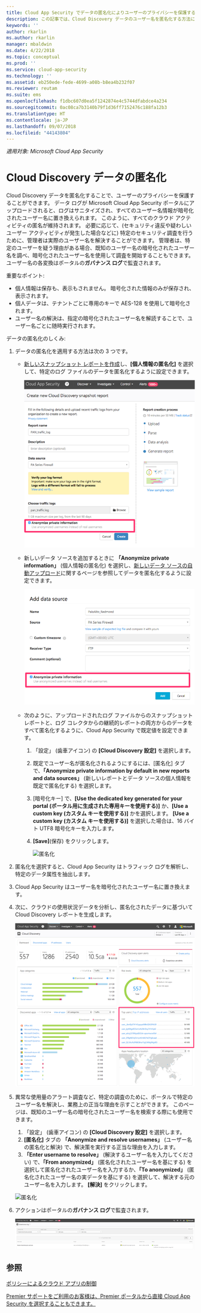 ```yaml
---
title: Cloud App Security でデータの匿名化によりユーザーのプライバシーを保護する | Microsoft ドキュメント
description: この記事では、Cloud Discovery データのユーザー名を匿名化する方法について説明します。
keywords: ''
author: rkarlin
ms.author: rkarlin
manager: mbaldwin
ms.date: 4/22/2018
ms.topic: conceptual
ms.prod: ''
ms.service: cloud-app-security
ms.technology: ''
ms.assetid: eb250ede-fede-4699-a08b-b8ea4b232f07
ms.reviewer: reutam
ms.suite: ems
ms.openlocfilehash: f1dbc607d0ea5f1242874e4c5744dfabdce4a234
ms.sourcegitcommit: 0ac08ca7b3140b79f1d36ff7152476c188fa12b3
ms.translationtype: HT
ms.contentlocale: ja-JP
ms.lasthandoff: 09/07/2018
ms.locfileid: "44143804"
---
```

*適用対象: Microsoft Cloud App Security*


# <a name="cloud-discovery-data-anonymization"></a>Cloud Discovery データの匿名化

Cloud Discovery データを匿名化することで、ユーザーのプライバシーを保護することができます。 データ ログが Microsoft Cloud App Security ポータルにアップロードされると、ログはサニタイズされ、すべてのユーザー名情報が暗号化されたユーザー名に置き換えられます。 このように、すべてのクラウド アクティビティの匿名が維持されます。 必要に応じて、(セキュリティ違反や疑わしいユーザー アクティビティが発生した場合などに) 特定のセキュリティ調査を行うために、管理者は実際のユーザー名を解決することができます。 管理者は、特定のユーザーを疑う理由がある場合、既知のユーザー名の暗号化されたユーザー名を調べ、暗号化されたユーザー名を使用して調査を開始することもできます。 ユーザー名の各変換はポータルの**ガバナンス ログ**で監査されます。

重要なポイント:
-   個人情報は保存も、表示もされません。 暗号化された情報のみが保存され、表示されます。
-   個人データは、テナントごとに専用のキーで AES-128 を使用して暗号化されます。
-   ユーザー名の解決は、指定の暗号化されたユーザー名を解読することで、ユーザー名ごとに随時実行されます。


データの匿名化のしくみ:

1. データの匿名化を適用する方法は次の 3 つです。 
    
   - [新しいスナップショット レポートを作成](create-snapshot-cloud-discovery-reports.md)し、**[個人情報の匿名化]** を選択して、特定のログ ファイルのデータを匿名化するように設定できます。

     ![スナップショット データの匿名化](./media/anonymize-log.png)

   - 新しいデータ ソースを追加するときに **「Anonymize private information」** (個人情報の匿名化) を選択し、[新しいデータ ソースの自動アップロード](configure-automatic-log-upload-for-continuous-reports.md)に関するページを参照してデータを匿名化するように設定できます。  
  
     ![ログ データの匿名化](./media/anonymize-autolog.png)

   - 次のように、アップロードされたログ ファイルからのスナップショット レポートと、ログ コレクタからの継続的レポートの両方からのデータをすべて匿名化するように、Cloud App Security で既定値を設定できます。
     
     1. 「設定」 (歯車アイコン) の **[Cloud Discovery 設定]** を選択します。
     
     2. 既定でユーザー名が匿名化されるようにするには、[匿名化] タブで、**「Anonymize private information by default in new reports and data sources」** (新しいレポートとデータ ソースの個人情報を既定で匿名化する) を選択します。

     3. [暗号化キー] で、**[Use the dedicated key generated for your portal (ポータル用に生成された専用キーを使用する)]** か、**[Use a custom key (カスタム キーを使用する)]** かを選択します。 **[Use a custom key (カスタム キーを使用する)]** を選択した場合は、16 バイト UTF8 暗号化キーを入力します。
     4. **[Save]**(保存) をクリックします。
 
        ![匿名化](./media/anonymizer1.png)
  

2. 匿名化を選択すると、Cloud App Security はトラフィック ログを解析し、特定のデータ属性を抽出します。
3. Cloud App Security はユーザー名を暗号化されたユーザー名に置き換えます。
4. 次に、クラウドの使用状況データを分析し、匿名化されたデータに基づいて Cloud Discovery レポートを生成します。
 
   ![Cloud Discovery ダッシュボードの匿名化](./media/anonymize-dashboard.png)
 
5. 異常な使用量のアラート調査など、特定の調査のために、ポータルで特定のユーザー名を解決し、業務上の正当な理由を示すことができます。 
   このページは、既知のユーザー名の暗号化されたユーザー名を検索する際にも使用できます。 

   1. 「設定」 (歯車アイコン) の **[Cloud Discovery 設定]** を選択します。
   2. **[匿名化]** タブの **「Anonymize and resolve usernames」** (ユーザー名の匿名化と解決) で、解決策を実行する正当な理由を入力します。
   3. **「Enter username to resolve」** (解決するユーザー名を入力してください) で、**「From anonymized」** (匿名化されたユーザー名を基にする) を選択して匿名化されたユーザー名を入力するか、**「To anonymized」** (匿名化されたユーザー名の実データを基にする) を選択して、解決する元のユーザー名を入力します。 **[解決]** をクリックします。 

   ![匿名化](./media/anonymizer.png)

6. アクションはポータルの**ガバナンス ログ**で監査されます。 

    ![匿名化](./media/anonymize-gov-log.png)




  
      
## <a name="see-also"></a>参照  
[ポリシーによるクラウド アプリの制御](control-cloud-apps-with-policies.md)   

[Premier サポートをご利用のお客様は、Premier ポータルから直接 Cloud App Security を選択することもできます。](https://premier.microsoft.com/)  
    
      
  
